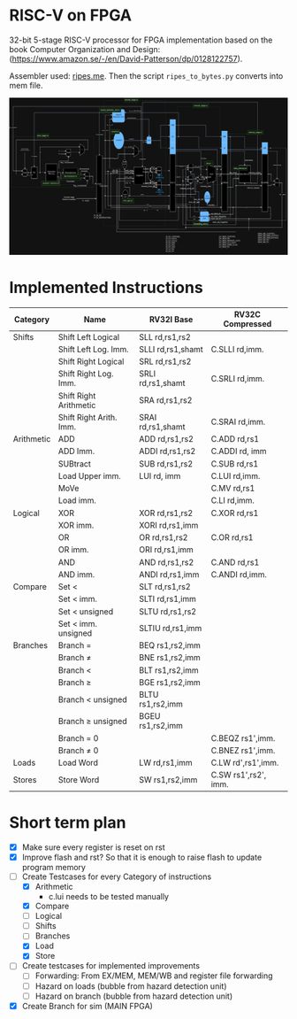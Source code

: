 # RISC-V on FPGA

32-bit 5-stage RISC-V processor for FPGA implementation based on the book Computer Organization and Design: (https://www.amazon.se/-/en/David-Patterson/dp/0128122757).

Assembler used: [ripes.me](https://ripes.me/). Then the script `ripes_to_bytes.py` converts into mem file. 

![alt text](image.png)

# Implemented Instructions
| Category   | Name                    | RV32I Base        | RV32C Compressed     |
| ---------- | ----------------------- | ----------------- | -------------------- |
| Shifts     | Shift Left Logical      | SLL  rd,rs1,rs2   |                      |
|            | Shift Left Log. Imm.    | SLLI rd,rs1,shamt | C.SLLI rd,imm.       |
|            | Shift Right Logical     | SRL rd,rs1,rs2    |                      |
|            | Shift Right Log. Imm.   | SRLI rd,rs1,shamt | C.SRLI rd,imm.       |
|            | Shift Right Arithmetic  | SRA rd,rs1,rs2    |                      |
|            | Shift Right Arith. Imm. | SRAI rd,rs1,shamt | C.SRAI rd,imm.       |
| Arithmetic | ADD                     | ADD rd,rs1,rs2    | C.ADD rd,rs1         |
|            | ADD Imm.                | ADDI rd,rs1,rs2   | C.ADDI rd, imm       |
|            | SUBtract                | SUB rd,rs1,rs2    | C.SUB rd,rs1         |
|            | Load Upper imm.         | LUI rd, imm       | C.LUI rd,imm.        |
|            | MoVe                    |                   | C.MV rd,rs1          |
|            | Load imm.               |                   | C.LI rd,imm.         |
| Logical    | XOR                     | XOR rd,rs1,rs2    | C.XOR rd,rs1         |
|            | XOR imm.                | XORI rd,rs1,imm   |                      |
|            | OR                      | OR rd,rs1,rs2     | C.OR rd,rs1          |
|            | OR imm.                 | ORI rd,rs1,imm    |                      |
|            | AND                     | AND rd,rs1,rs2    | C.AND rd,rs1         |
|            | AND imm.                | ANDI rd,rs1,imm   | C.ANDI rd,imm.       |
| Compare    | Set <                   | SLT rd,rs1,rs2    |                      |
|            | Set < imm.              | SLTI rd,rs1,imm   |                      |
|            | Set < unsigned          | SLTU rd,rs1,rs2   |                      |
|            | Set < imm. unsigned     | SLTIU rd,rs1,imm  |                      |
| Branches   | Branch =                | BEQ rs1,rs2,imm   |                      |
|            | Branch $\neq$           | BNE rs1,rs2,imm   |                      |
|            | Branch <                | BLT rs1,rs2,imm   |                      |
|            | Branch $\ge$            | BGE rs1,rs2,imm   |                      |
|            | Branch < unsigned       | BLTU rs1,rs2,imm  |                      |
|            | Branch $\ge$ unsigned   | BGEU rs1,rs2,imm  |                      |
|            | Branch = 0              |                   | C.BEQZ rs1',imm.     |
|            | Branch $\ne$ 0          |                   | C.BNEZ rs1',imm.     |
| Loads      | Load Word               | LW rd,rs1,imm     | C.LW rd',rs1',imm.   |
| Stores     | Store Word              | SW rs1,rs2,imm    | C.SW rs1',rs2', imm. |

# Short term plan
- [x] Make sure every register is reset on rst
- [x] Improve flash and rst? So that it is enough to raise flash to update program memory
- [ ] Create Testcases for every Category of instructions
  - [x] Arithmetic
    - c.lui needs to be tested manually
  - [x] Compare
  - [ ] Logical
  - [ ] Shifts
  - [ ] Branches
  - [x] Load
  - [x] Store
- [ ] Create testcases for implemented improvements
  - [ ] Forwarding: From EX/MEM, MEM/WB and register file forwarding
  - [ ] Hazard on loads (bubble from hazard detection unit)
  - [ ] Hazard on branch (bubble from hazard detection unit)
- [x] Create Branch for sim (MAIN FPGA)
